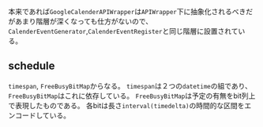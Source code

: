 本来であれば`GoogleCalenderAPIWrapper`は`APIWrapper`下に抽象化されるべきだがあまり階層が深くなっても仕方がないので、
`CalenderEventGenerator`,`CalenderEventRegister`と同じ階層に設置されている。

## schedule

`timespan`, `FreeBusyBitMap`からなる。
`timespan`は２つの`datetime`の組であり、`FreeBusyBitMap`はこれに依存している。
`FreeBusyBitMap`は予定の有無をbit列上で表現したものである。
各bitは長さ`interval(timedelta)`の時間的な区間をエンコードしている。
